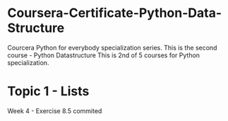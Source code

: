 # Coursera-Certificate-Python-Data-Structure
Courcera Python for everybody specialization series. This is the second course - Python Datastructure
This is 2nd of 5 courses for Python specialization. 

# Topic 1 - Lists

Week 4 - Exercise 8.5 commited
